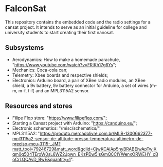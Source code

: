 FalconSat
===============
This repository contains the embedded code and the radio settings for a cansat project. It intends to serve as an initial guideline for college and university students to start creating their first nanosat.

Subsystems
-----------
- Aerodynamics: How to make a homemade parachute, "https://www.youtube.com/watch?v=FRIKh17g6Ys";
- Mechanics: Coca-cola can;
- Telemetry: Xbee boards and respective shields;
- Electronics: Arduino board, a pair of XBee radio modules, an XBee shield, a 9v battery,
9v battery connector for Arduino, a set of wires (m-m, m-f, f-f) and an MPL3115A2 sensor.

Resources and stores
--------------------
- Filipe Flop store: "https://www.filipeflop.com/";
- Starting a Cansat project with Arduino: "https://canduino.eu/";
- Electronic schematics: "/misc/schematics/".
- MPL3115A2: "https://produto.mercadolivre.com.br/MLB-1300662377-mpl3115a2-sensor-de-altitude-presso-temperatura-altimetro-de-preciso-mcu-3115-_JM?matt_tool=79246729&matt_word&gclid=CjwKCAiAp5nyBRABEiwApTwjXqm0q504TErxW0sL6WZ2Jpwn_EKzPDw5IsGmQ0ClYWenxORWEHY_cBoCrLQQAvD_BwE&quantity=1".
